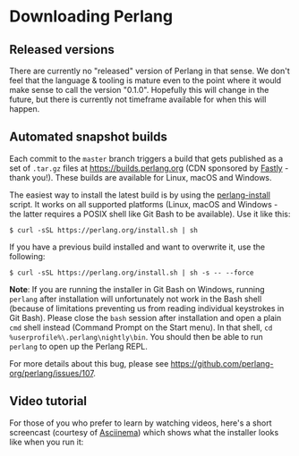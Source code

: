 # Downloading Perlang

## Released versions

There are currently no "released" version of Perlang in that sense. We don't feel that the language & tooling is mature even to the point where it would make sense to call the version "0.1.0". Hopefully this will change in the future, but there is currently not timeframe available for when this will happen.

## Automated snapshot builds

Each commit to the `master` branch triggers a build that gets published as a set of `.tar.gz` files at https://builds.perlang.org (CDN sponsored by [Fastly](https://www.fastly.com/) - thank you!). These builds are available for Linux, macOS and Windows.

The easiest way to install the latest build is by using the [perlang-install](https://github.com/perlang-org/perlang/tree/master/scripts/perlang-install) script. It works on all supported platforms (Linux, macOS and Windows - the latter requires a POSIX shell like Git Bash to be available). Use it like this:

[//]: # (Manually create Highlight.js fragments to ensure the space after the dollar sign is not selectable)

<pre><code class="lang-shell hljs"><span class="hljs-meta">$ </span><span class="bash">curl -sSL https://perlang.org/install.sh | sh</span>
</code></pre>

If you have a previous build installed and want to overwrite it, use the following:

<pre><code class="lang-shell hljs"><span class="hljs-meta">$ </span><span class="bash">curl -sSL https://perlang.org/install.sh | sh -s -- --force</span>
</code></pre>

**Note**: If you are running the installer in Git Bash on Windows, running `perlang` after installation will unfortunately not work in the Bash shell (because of limitations preventing us from reading individual keystrokes in Git Bash). Please close the `bash` session after installation and open a plain `cmd` shell instead (Command Prompt on the Start menu). In that shell, `cd %userprofile%\.perlang\nightly\bin`. You should then be able to run `perlang` to open up the Perlang REPL.

For more details about this bug, please see https://github.com/perlang-org/perlang/issues/107.

## Video tutorial

For those of you who prefer to learn by watching videos, here's a short screencast (courtesy of [Asciinema](https://asciinema.org/)) which shows what the installer looks like when you run it:

<asciinema-player cols="177" rows="28" speed="2" src="/casts/perlang-install.cast"></asciinema-player>
